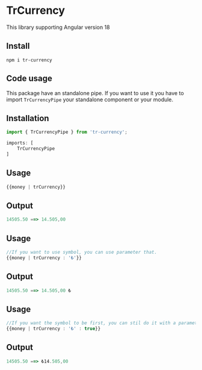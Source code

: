 # TrCurrency
This library supporting Angular version 18

## Install
`npm i tr-currency`

## Code usage
This package have an standalone pipe. If you want to use it you have to import `TrCurrencyPipe` your standalone component or your module.

## Installation
```typescript
import { TrCurrencyPipe } from 'tr-currency';

imports: [ 
    TrCurrencyPipe
]
```

## Usage
```typescript
{{money | trCurrency}}
```

## Output
```typescript
14505.50 ==> 14.505,00
```

## Usage
```typescript
//If you want to use symbol, you can use parameter that.
{{money | trCurrency : '₺'}}
```

## Output
```typescript
14505.50 ==> 14.505,00 ₺
```

## Usage
```typescript
//If you want the symbol to be first, you can stil do it with a parameter.
{{money | trCurrency : '₺' : true}}
```

## Output
```typescript
14505.50 ==> ₺14.505,00
```